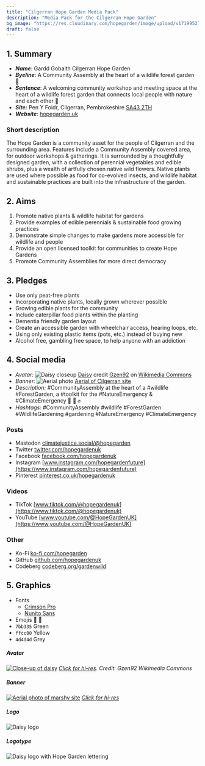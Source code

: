 ```yaml
---
title: "Cilgerran Hope Garden Media Pack"
description: "Media Pack for the Cilgerran Hope Garden"
bg_image: "https://res.cloudinary.com/hopegarden/image/upload/v1719952740/title-poppy.webp"
draft: false
---
```


## 1. Summary
- **_Name_**: Gardd Gobaith Cilgerran Hope Garden  
- **_Byeline_**: A Community Assembly at the heart of a wildlife forest garden 💚  
- **_Sentence_**: A welcoming community workshop and meeting space at the heart of a wildlife forest garden that connects local people with nature and each other 💚 
- **_Site:_** Pen Y Foidr, Cilgerran, Pembrokeshire [SA43 2TH](https://w3w.co/present.purifier.canyons)
- **_Website_**: [hopegarden.uk](https://hopegarden.uk/)  
### Short description
The Hope Garden is a community asset for the people of Cilgerran and the surrounding area. Features include a Community Assembly covered area, for outdoor workshops & gatherings. It is surrounded by a thoughtfully designed garden, with a collection of perennial vegetables and edible shrubs, plus a wealth of artfully chosen native wild flowers. Native plants are used where possible as food for co-evolved insects, and wildlife habitat and sustainable practices are built into the infrastructure of the garden.
## 2. Aims
1. Promote native plants & wildlife habitat for gardens
2. Provide examples of edible perennials & sustainable food growing practices
3. Demonstrate simple changes to make gardens more accessible for wildlife and people
4. Provide an open licensed toolkit for communities to create Hope Gardens
5. Promote Community Assemblies for more direct democracy
## 3. Pledges
- Use only peat-free plants
- Incorporating native plants, locally grown wherever possible
- Growing edible plants for the community
- Include caterpillar food plants within the planting
- Dementia friendly garden layout
- Create an accessible garden with wheelchair access, hearing loops, etc. 
- Using only existing plastic items (pots, etc.) instead of buying new
- Alcohol free, gambling free space, to help anyone with an addiction
## 4. Social media
- _Avatar:_ ![Daisy closeup](https://res.cloudinary.com/hopegarden/image/upload/f_auto,h_40/v1720377562/190827-daisy-Gzen92.webp) [Daisy](https://res.cloudinary.com/hopegarden/image/upload/v1720377562/190827-daisy-Gzen92.webp) credit [Gzen92](https://commons.wikimedia.org/wiki/User:Gzen92) on [Wikimedia Commons](https://commons.wikimedia.org/wiki/File:P%C3%A2querette_(Bellis_perennis)_(2).jpg)
- _Banner:_ ![Aerial photo](https://res.cloudinary.com/hopegarden/image/upload/f_auto,w_40/v1720378407/240224-aerial-wide-169.webp) [Aerial of Cilgerran site](https://res.cloudinary.com/hopegarden/image/upload/v1720378407/240224-aerial-wide-169.webp)
- _Description:_ #CommunityAssembly at the heart of a #wildlife #ForestGarden, a #toolkit for the #NatureEmergency & #ClimateEmergency  💚 🌳 ✊
- _Hashtags:_ #CommunityAssembly #wildlife #ForestGarden #WildlifeGardening #gardening #NatureEmergency #ClimateEmergency
### Posts
- Mastodon [climatejustice.social/@hopegarden](https://climatejustice.social/@hopegarden)
- Twitter [twitter.com/hopegardenuk](https://twitter.com/hopegardenuk)
- Facebook [facebook.com/hopegardenuk](https://facebook.com/hopegardenuk)
- Instagram [www.instagram.com/hopegardenfuture](https://www.instagram.com/hopegardenfuture)
- Pinterest [pinterest.co.uk/hopegardenuk](https://pinterest.co.uk/hopegardenuk)
### Videos
- TikTok [www.tiktok.com/@hopegardenuk](https://www.tiktok.com/@hopegardenuk)
- YouTube [www.youtube.com/@HopeGardenUK](https://www.youtube.com/@HopeGardenUK)
### Other
- Ko-Fi [ko-fi.com/hopegarden](https://ko-fi.com/hopegarden)
- GitHub [github.com/hopegardenuk](https://github.com/hopegardenuk)
- Codeberg [codeberg.org/gardenwild](https://codeberg.org/gardenwild)
## 5. Graphics
- Fonts
    - [Crimson Pro](https://fonts.google.com/specimen/Crimson+Pro?query=crimson+pro0)
    - [Nunito Sans](https://fonts.google.com/specimen/Nunito+Sans)
- Emojis 🌻 🌳 
- `7bb335` Green
- `ffcc00` Yellow
- `4d4d4d` Grey 
##### Avatar
[![Close-up of daisy](https://res.cloudinary.com/hopegarden/image/upload/w_240//v1720377562/190827-daisy-Gzen92.webp)](https://res.cloudinary.com/hopegarden/image/upload/v1720377562/190827-daisy-Gzen92.webp)
*[Click for hi-res]([https://res.cloudinary.com/hopegarden/image/upload/v1720377562/190827-daisy-Gzen92.webp](https://res.cloudinary.com/hopegarden/image/upload/v1720377562/190827-daisy-Gzen92.webp)). Credit: Gzen92 Wikimedia Commons*
##### Banner
[![Aerial photo of marshy site](https://res.cloudinary.com/hopegarden/image/upload/w_400/v1720378407/240224-aerial-wide-169.webp)](https://res.cloudinary.com/hopegarden/image/upload/v1720378407/240224-aerial-wide-169.webp)
_[Click for hi-res](https://res.cloudinary.com/hopegarden/image/upload/v1720378407/240224-aerial-wide-169.webp)_
##### Logo
![Daisy logo](https://res.cloudinary.com/hopegarden/image/upload/v1719952233/logo.svg)
##### Logotype
![Daisy logo with Hope Garden lettering](https://res.cloudinary.com/hopegarden/image/upload/v1720888897/logotype.svg)
<!-- ## History  
Original idea was for a show garden at RHS Hampton Court, bringing direct democracy to discuss nature emergency to the heart of the horticultural establishment.  
### Community Assembly  
3 pillars:
1. Radical inclusivity
2. Active listening
3. Trust the process
### Definitions
- What is a forest garden?
- What is a Community Assembly?
- What is a wildlife garden?
 -->

